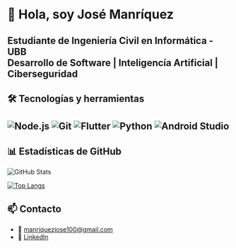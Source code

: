 # 👋 Hola, soy José Manríquez

Estudiante de Ingeniería Civil en Informática - UBB  
Desarrollo de Software | Inteligencía Artificial | Ciberseguridad
---

## 🛠️ Tecnologías y herramientas
![Node.js](https://img.shields.io/badge/Node.js-339933?style=flat&logo=nodedotjs&logoColor=white)
![Git](https://img.shields.io/badge/Git-F05032?style=flat&logo=git&logoColor=white)
![Flutter](https://img.shields.io/badge/Flutter-02569B?style=flat&logo=flutter&logoColor=white)
![Python](https://img.shields.io/badge/Python-3776AB?style=flat&logo=python&logoColor=white)
![Android Studio](https://img.shields.io/badge/Android%20Studio-3DDC84?style=flat&logo=android-studio&logoColor=white)
---

## 📊 Estadísticas de GitHub
![GitHub Stats](https://github-readme-stats.vercel.app/api?username=jomulloa&show_icons=true&theme=default)

[![Top Langs](https://github-readme-stats.vercel.app/api/top-langs/?username=jomulloa&layout=compact)](https://github.com/anuraghazra/github-readme-stats)

## 📫 Contacto
- 📧 manriquezjose100@gmail.com  
- 💼 [LinkedIn](https://www.linkedin.com/in/jomulloa/)  
